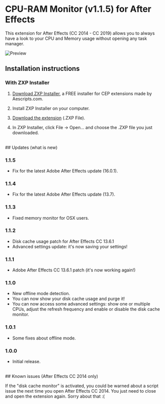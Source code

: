 # CPU-RAM Monitor (v1.1.5) for After Effects

This extension for After Effects (CC 2014 - CC 2019) allows you to always have a look to your CPU and Memory usage without opening any task manager.

![Preview](https://i.imgur.com/aCGtXpd.png)

## Installation instructions

### With ZXP Installer

1. [Download ZXP Installer](https://aescripts.com/learn/zxp-installer/), a FREE installer for CEP extensions made by Aescripts.com.

2. Install ZXP Installer on your computer.

3. [Download the extension](https://github.com/0ather/AFX-CpuRamMonitor/raw/master/Build/CPU-Ram-Monitor_1.1.5.zxp) (.ZXP File).

4. In ZXP Installer, click File -> Open... and choose the .ZXP file you just downloaded.

<br />
## Updates (what is new)

### 1.1.5
- Fix for the latest Adobe After Effects update (16.0.1).

### 1.1.4
- Fix for the latest Adobe After Effects update (13.7).

### 1.1.3
- Fixed memory monitor for OSX users.

### 1.1.2
- Disk cache usage patch for After Effects CC 13.6.1
- Advanced settings update: it's now saving your settings!

### 1.1.1
- Adobe After Effects CC 13.6.1 patch (it's now working again!)

### 1.1.0
- New offline mode detection.
- You can now show your disk cache usage and purge it!
- You can now access some advanced settings: show one or multiple CPUs, adjust the refresh frequency and enable or disable the disk cache monitor.

### 1.0.1
- Some fixes about offline mode.

### 1.0.0
- Initial release.

<br />
## Known issues (After Effects CC 2014 only)

If the "disk cache monitor" is activated, you could be warned about a script issue the next time you open After Effects CC 2014. You just need to close and open the extension again. Sorry about that :(